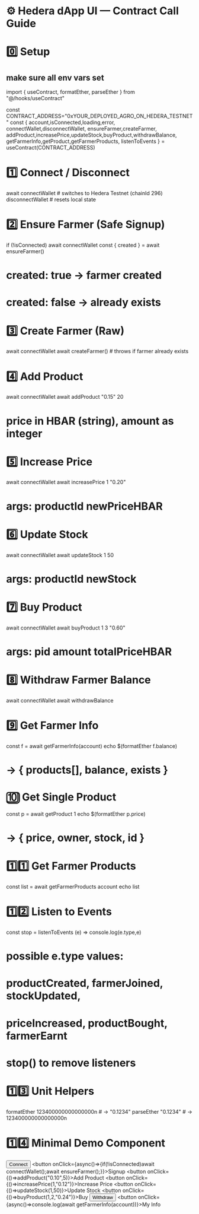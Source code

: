 # ⚙️ Hedera dApp UI — Contract Call Guide

# 0️⃣  Setup
## make sure all env vars set

import { useContract, formatEther, parseEther } from "@/hooks/useContract"

const CONTRACT_ADDRESS="0xYOUR_DEPLOYED_AGRO_ON_HEDERA_TESTNET"
const {
  account,isConnected,loading,error,
  connectWallet,disconnectWallet,
  ensureFarmer,createFarmer,
  addProduct,increasePrice,updateStock,buyProduct,withdrawBalance,
  getFarmerInfo,getProduct,getFarmerProducts,
  listenToEvents
} = useContract(CONTRACT_ADDRESS)


# 1️⃣  Connect / Disconnect
await connectWallet        # switches to Hedera Testnet (chainId 296)
disconnectWallet           # resets local state


# 2️⃣  Ensure Farmer (Safe Signup)
if (!isConnected) await connectWallet
const { created } = await ensureFarmer()
# created: true  -> farmer created
# created: false -> already exists


# 3️⃣  Create Farmer (Raw)
await connectWallet
await createFarmer()       # throws if farmer already exists


# 4️⃣  Add Product
await connectWallet
await addProduct "0.15" 20
# price in HBAR (string), amount as integer


# 5️⃣  Increase Price
await connectWallet
await increasePrice 1 "0.20"
# args: productId newPriceHBAR


# 6️⃣  Update Stock
await connectWallet
await updateStock 1 50
# args: productId newStock


# 7️⃣  Buy Product
await connectWallet
await buyProduct 1 3 "0.60"
# args: pid amount totalPriceHBAR


# 8️⃣  Withdraw Farmer Balance
await connectWallet
await withdrawBalance


# 9️⃣  Get Farmer Info
const f = await getFarmerInfo(account)
echo $(formatEther f.balance)
# -> { products[], balance, exists }


# 🔟  Get Single Product
const p = await getProduct 1
echo $(formatEther p.price)
# -> { price, owner, stock, id }


# 1️⃣1️⃣  Get Farmer Products
const list = await getFarmerProducts account
echo list


# 1️⃣2️⃣  Listen to Events
const stop = listenToEvents (e) => console.log(e.type,e)
# possible e.type values:
# productCreated, farmerJoined, stockUpdated,
# priceIncreased, productBought, farmerEarnt
# stop() to remove listeners


# 1️⃣3️⃣  Unit Helpers
formatEther 123400000000000000n  # -> "0.1234"
parseEther "0.1234"              # -> 123400000000000000n


# 1️⃣4️⃣  Minimal Demo Component
<button onClick={connectWallet}>Connect</button>
<button onClick={async()=>{if(!isConnected)await connectWallet();await ensureFarmer();}}>Signup</button>
<button onClick={()=>addProduct("0.10",5)}>Add Product</button>
<button onClick={()=>increasePrice(1,"0.12")}>Increase Price</button>
<button onClick={()=>updateStock(1,50)}>Update Stock</button>
<button onClick={()=>buyProduct(1,2,"0.24")}>Buy</button>
<button onClick={withdrawBalance}>Withdraw</button>
<button onClick={async()=>console.log(await getFarmerInfo(account))}>My Info</button>
